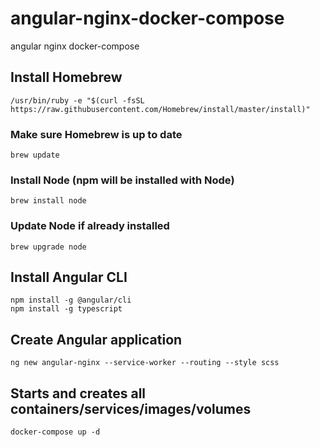 # angular-nginx-docker-compose

angular nginx docker-compose

## Install Homebrew

    /usr/bin/ruby -e "$(curl -fsSL https://raw.githubusercontent.com/Homebrew/install/master/install)"

### Make sure Homebrew is up to date

    brew update

### Install Node (npm will be installed with Node)

    brew install node

### Update Node if already installed

    brew upgrade node

## Install Angular CLI

    npm install -g @angular/cli
    npm install -g typescript

## Create Angular application

    ng new angular-nginx --service-worker --routing --style scss

## Starts and creates all containers/services/images/volumes

    docker-compose up -d


